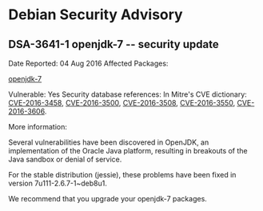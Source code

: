 
Debian Security Advisory
========================


DSA-3641-1 openjdk-7 -- security update
---------------------------------------



Date Reported:
04 Aug 2016
Affected Packages:

[openjdk-7](https://packages.debian.org/src:openjdk-7)

Vulnerable:
Yes
Security database references:
In Mitre's CVE dictionary: [CVE-2016-3458](https://security-tracker.debian.org/tracker/CVE-2016-3458), [CVE-2016-3500](https://security-tracker.debian.org/tracker/CVE-2016-3500), [CVE-2016-3508](https://security-tracker.debian.org/tracker/CVE-2016-3508), [CVE-2016-3550](https://security-tracker.debian.org/tracker/CVE-2016-3550), [CVE-2016-3606](https://security-tracker.debian.org/tracker/CVE-2016-3606).  

More information:

Several vulnerabilities have been discovered in OpenJDK, an
implementation of the Oracle Java platform, resulting in breakouts of
the Java sandbox or denial of service.


For the stable distribution (jessie), these problems have been fixed in
version 7u111-2.6.7-1~deb8u1.


We recommend that you upgrade your openjdk-7 packages.





